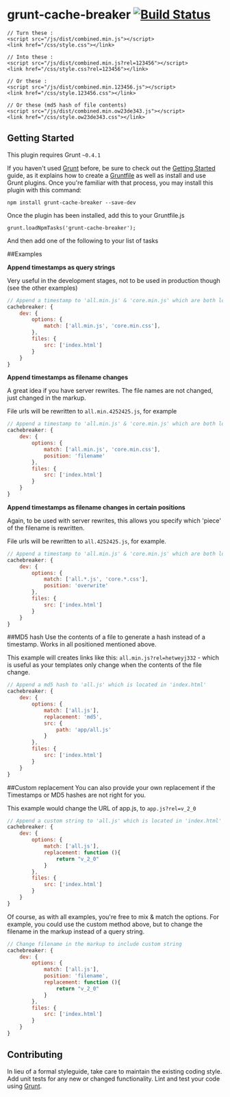 # grunt-cache-breaker [![Build Status](https://travis-ci.org/shakyShane/grunt-cache-breaker.png?branch=master)](https://travis-ci.org/shakyShane/grunt-cache-breaker)


    // Turn these :
    <script src="/js/dist/combined.min.js"></script>
    <link href="/css/style.css"></link>

    // Into these :
    <script src="/js/dist/combined.min.js?rel=123456"></script>
    <link href="/css/style.css?rel=123456"></link>

    // Or these :
    <script src="/js/dist/combined.min.123456.js"></script>
    <link href="/css/style.123456.css"></link>

    // Or these (md5 hash of file contents)
    <script src="/js/dist/combined.min.ow23de343.js"></script>
    <link href="/css/style.ow23de343.css"></link>


## Getting Started

This plugin requires Grunt `~0.4.1`

If you haven't used [Grunt](http://gruntjs.com/) before, be sure to check out the [Getting Started](http://gruntjs.com/getting-started) guide, as it explains how to create a [Gruntfile](http://gruntjs.com/sample-gruntfile) as well as install and use Grunt plugins. Once you're familiar with that process, you may install this plugin with this command:

```shell
npm install grunt-cache-breaker --save-dev
```
Once the plugin has been installed, add this to your Gruntfile.js

    grunt.loadNpmTasks('grunt-cache-breaker');

And then add one of the following to your list of tasks

##Examples

**Append timestamps as query strings**

Very useful in the development stages, not to be used in production though (see the other examples)

```js
// Append a timestamp to 'all.min.js' & 'core.min.js' which are both located in 'index.html'
cachebreaker: {
    dev: {
        options: {
            match: ['all.min.js', 'core.min.css'],
        },
        files: {
            src: ['index.html']
        }
    }
}
```

**Append timestamps as filename changes**

A great idea if you have server rewrites. The file names are not changed, just changed in the markup.

File urls will be rewritten to `all.min.4252425.js`, for example

```js
// Append a timestamp to 'all.min.js' & 'core.min.js' which are both located in 'index.html'
cachebreaker: {
    dev: {
        options: {
            match: ['all.min.js', 'core.min.css'],
            position: 'filename'
        },
        files: {
            src: ['index.html']
        }
    }
}
```

**Append timestamps as filename changes in certain positions**

Again, to be used with server rewrites, this allows you specify which 'piece' of the filename is rewritten.

File urls will be rewritten to `all.4252425.js`, for example.

```js
// Append a timestamp to 'all.min.js' & 'core.min.js' which are both located in 'index.html'
cachebreaker: {
    dev: {
        options: {
            match: ['all.*.js', 'core.*.css'],
            position: 'overwrite'
        },
        files: {
            src: ['index.html']
        }
    }
}
```

##MD5 hash
Use the contents of a file to generate a hash instead of a timestamp. Works in all positioned mentioned above.

This example will creates links like this: `all.min.js?rel=hetweyj332` - which is useful as your templates only change
when the contents of the file change.

```js
// Append a md5 hash to 'all.js' which is located in 'index.html'
cachebreaker: {
    dev: {
        options: {
            match: ['all.js'],
            replacement: 'md5',
            src: {
                path: 'app/all.js'
            }
        },
        files: {
            src: ['index.html']
        }
    }
}
```

##Custom replacement
You can also provide your own replacement if the Timestamps or MD5 hashes are not right for you.

This example would change the URL of app.js, to `app.js?rel=v_2_0`

```js
// Append a custom string to 'all.js' which is located in 'index.html'
cachebreaker: {
    dev: {
        options: {
            match: ['all.js'],
            replacement: function (){
                return "v_2_0"
            }
        },
        files: {
            src: ['index.html']
        }
    }
}
```

Of course, as with all examples, you're free to mix & match the options. For example, you could use
the custom method above, but to change the filename in the markup instead of a query string.

```js
// Change filename in the markup to include custom string
cachebreaker: {
    dev: {
        options: {
            match: ['all.js'],
            position: 'filename',
            replacement: function (){
                return "v_2_0"
            }
        },
        files: {
            src: ['index.html']
        }
    }
}
```


## Contributing
In lieu of a formal styleguide, take care to maintain the existing coding style. Add unit tests for any new or changed functionality. Lint and test your code using [Grunt](http://gruntjs.com/).

